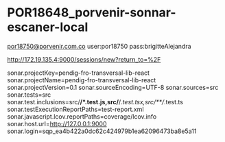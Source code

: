 # POR18648_porvenir-sonnar-escaner-local
por18750@porvenir.com.co
user:por18750
pass:brigitteAlejandra
 
http://172.19.135.4:9000/sessions/new?return_to=%2F

sonar.projectKey=pendig-fro-transversal-lib-react
sonar.projectName=pendig-fro-transversal-lib-react
sonar.projectVersion=0.1
sonar.sourceEncoding=UTF-8
sonar.sources=src
sonar.tests=src
sonar.test.inclusions=src/**/*.test.js,src/**/*.test.tsx,src/**/*.test.ts
sonar.testExecutionReportPaths=test-report.xml
sonar.javascript.lcov.reportPaths=coverage/lcov.info
sonar.host.url=http://127.0.0.1:9000
sonar.login=sqp_ea4b422a0dc62c424979b1ea62096473ba8e5a11
